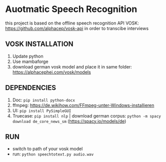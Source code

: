 # Auotmatic Speech Recognition 
this project is based on the offline speech recognition API VOSK: https://github.com/alphacep/vosk-api in order to transcibe interviews 

## VOSK INSTALLATION

1) Update python 
2) Use mambaforge
3) download german vosk model and place it in same folder: https://alphacephei.com/vosk/models

## DEPENDENCIES
 1) Doc: `pip install python-docx`
 2) ffmpeg: https://de.wikihow.com/FFmpeg-unter-Windows-installieren 
 3) UI: `pip install PySimpleGUI`
 4) Truecase: `pip install nlp` | download german corpus: `python -m spacy download de_core_news_sm` (https://spacy.io/models/de)

## RUN 
* switch to path of your vosk model
* run: `python speechtotext.py audio.wav`

